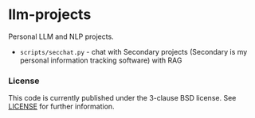 # llm-projects

Personal LLM and NLP projects.

* `scripts/secchat.py` - chat with Secondary projects (Secondary is my personal information tracking software) with RAG

### License 

This code is currently published under the 3-clause BSD license. See [LICENSE](LICENSE) for further information.
